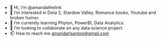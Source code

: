 - 👋 Hi, I’m @amandathelink
- 👀 I’m interested in Dota 2, Stardew Valley, Romance books, Youtube and broken humor. 
- 🌱 I’m currently learning Phyton, PowerBI, Data Analytics. 
- 💞️ I’m looking to collaborate on any data science project. 
- 📫 How to reach me amandarlsantos@gmail.com

<!---
amandathelink/amandathelink is a ✨ special ✨ repository because its `README.md` (this file) appears on your GitHub profile.
You can click the Preview link to take a look at your changes.
--->
